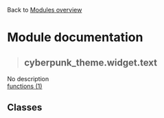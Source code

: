 Back to [Modules overview](https://github.com/pyrustic/cyberpunk-theme/blob/master/docs/modules/README.md)
  
# Module documentation
>## cyberpunk\_theme.widget.text
No description
<br>
[functions (1)](https://github.com/pyrustic/cyberpunk-theme/blob/master/docs/modules/content/cyberpunk_theme.widget.text/functions.md)


## Classes

